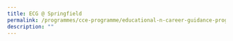 ```yaml
---
title: ECG @ Springfield
permalink: /programmes/cce-programme/educational-n-career-guidance-programme/ecg-at-springfield
description: ""
---
```


